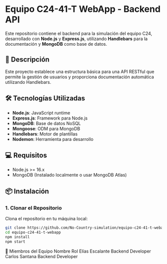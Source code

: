 # Equipo C24-41-T WebApp - Backend API

Este repositorio contiene el backend para la simulación del equipo C24, desarrollado con **Node.js** y **Express.js**, utilizando **Handlebars** para la documentación y **MongoDB** como base de datos.

## 🚀 Descripción

Este proyecto establece una estructura básica para una API RESTful que permite la gestión de usuarios y proporciona documentación automática utilizando Handlebars.

## 🛠️ Tecnologías Utilizadas

- **Node.js**: JavaScript runtime
- **Express.js**: Framework para Node.js
- **MongoDB**: Base de datos NoSQL
- **Mongoose**: ODM para MongoDB
- **Handlebars**: Motor de plantillas
- **Nodemon**: Herramienta para desarrollo

## 💻 Requisitos

- Node.js >= 16.x
- MongoDB (Instalado localmente o usar MongoDB Atlas)

## 📦 Instalación

### 1. Clonar el Repositorio

Clona el repositorio en tu máquina local:

```bash
git clone https://github.com/No-Country-simulation/equipo-c24-41-t-webapp.git
cd equipo-c24-41-t-webapp
npm install
npm start
```

👥 Miembros del Equipo
Nombre	Rol
Elías Escalante	Backend Developer
Carlos Santana	Backend Developer
